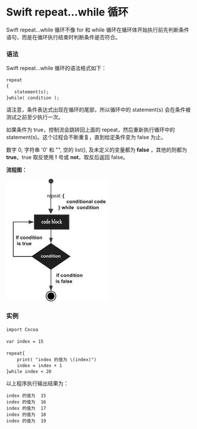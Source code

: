 # Swift repeat...while 循环

Swift repeat...while 循环不像 for 和 while 循环在循环体开始执行前先判断条件语句，而是在循环执行结束时判断条件是否符合。

### 语法

Swift repeat...while 循环的语法格式如下：

```
repeat
{
   statement(s);
}while( condition );
```

请注意，条件表达式出现在循环的尾部，所以循环中的 statement(s) 会在条件被测试之前至少执行一次。

如果条件为 true，控制流会跳转回上面的 repeat，然后重新执行循环中的 statement(s)。这个过程会不断重复，直到给定条件变为 false 为止。

数字 0, 字符串 '0' 和 "", 空的 list(), 及未定义的变量都为 **false** ，其他的则都为 **true**。true 取反使用 **!** 号或 **not**，取反后返回 false。

**流程图：**

![](../img/swift_repeat_while_loop.jpg)

### 实例

```
import Cocoa

var index = 15

repeat{
    print( "index 的值为 \(index)")
    index = index + 1
}while index < 20
```

以上程序执行输出结果为：

```
index 的值为  15 
index 的值为  16 
index 的值为  17 
index 的值为  18 
index 的值为  19  
```

